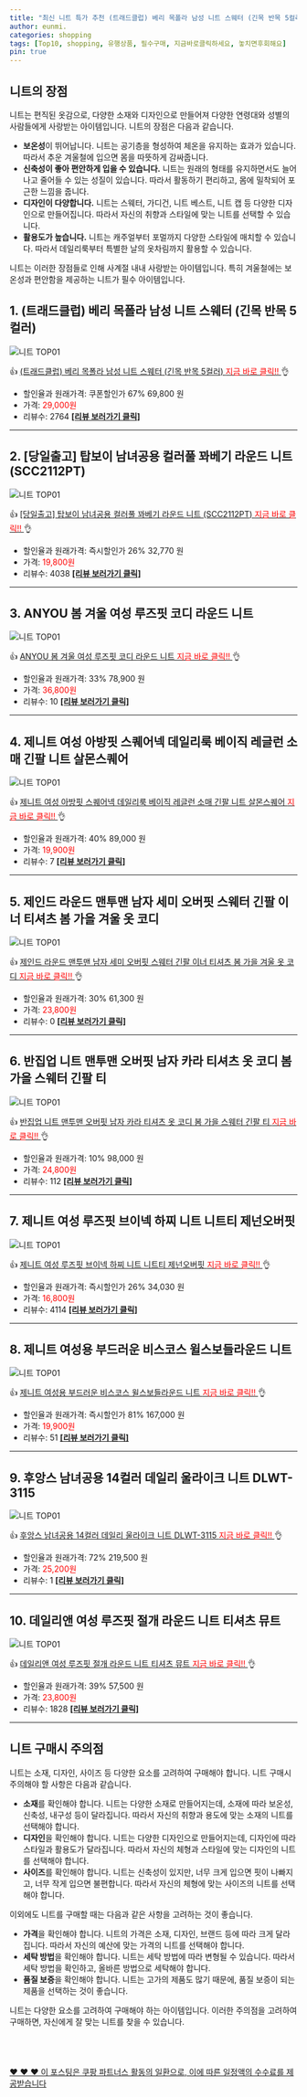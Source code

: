 ```yaml
---
title: "최신 니트 특가 추천 (트래드클럽) 베리 목폴라 남성 니트 스웨터 (긴목 반목 5컬러) 비교 장점"
author: eunmi.
categories: shopping
tags: [Top10, shopping, 유행상품, 필수구매, 지금바로클릭하세요, 놓치면후회해요]
pin: true
---
```

## 니트의 장점

니트는 편직된 옷감으로, 다양한 소재와 디자인으로 만들어져 다양한 연령대와 성별의 사람들에게 사랑받는 아이템입니다. 니트의 장점은 다음과 같습니다.

* **보온성**이 뛰어납니다. 니트는 공기층을 형성하여 체온을 유지하는 효과가 있습니다. 따라서 추운 겨울철에 입으면 몸을 따뜻하게 감싸줍니다.
* **신축성이 좋아 편안하게 입을 수 있습니다.** 니트는 원래의 형태를 유지하면서도 늘어나고 줄어들 수 있는 성질이 있습니다. 따라서 활동하기 편리하고, 몸에 밀착되어 포근한 느낌을 줍니다.
* **디자인이 다양합니다.** 니트는 스웨터, 가디건, 니트 베스트, 니트 캡 등 다양한 디자인으로 만들어집니다. 따라서 자신의 취향과 스타일에 맞는 니트를 선택할 수 있습니다.
* **활용도가 높습니다.** 니트는 캐주얼부터 포멀까지 다양한 스타일에 매치할 수 있습니다. 따라서 데일리룩부터 특별한 날의 옷차림까지 활용할 수 있습니다.

니트는 이러한 장점들로 인해 사계절 내내 사랑받는 아이템입니다. 특히 겨울철에는 보온성과 편안함을 제공하는 니트가 필수 아이템입니다.

   

## 1. (트래드클럽) 베리 목폴라 남성 니트 스웨터 (긴목 반목 5컬러)

![니트 TOP01](https://thumbnail9.coupangcdn.com/thumbnails/remote/230x230ex/image/vendor_inventory/09aa/68760c2608c9a0e4b4e841744efa9d79bde24ef0f923cffef0abf6438787.jpg)


👍 [(트래드클럽) 베리 목폴라 남성 니트 스웨터 (긴목 반목 5컬러) <font color=red> 지금 바로 클릭!! </font> ](https://link.coupang.com/re/AFFSDP?lptag=AF3617701&subid=GithubCoopas&pageKey=7510252563&traceid=V0-153&itemId=19677144305&vendorItemId=86783370168) 👌 


- 할인율과 원래가격: 쿠폰할인가 67%  69,800   원
- 가격: <span style='color:red'>29,000원</span>
- 리뷰수: 2764  [**[리뷰 보러가기 클릭]**](https://link.coupang.com/re/AFFSDP?lptag=AF3617701&subid=GithubCoopas&pageKey=7510252563&traceid=V0-153&itemId=19677144305&vendorItemId=86783370168)

---


   

## 2. [당일출고] 탑보이 남녀공용 컬러풀 꽈베기 라운드 니트 (SCC2112PT)

![니트 TOP01](https://thumbnail9.coupangcdn.com/thumbnails/remote/230x230ex/image/vendor_inventory/8f05/03813c808d941cbfe13d8486db0adb27c89bc1d48f83d816ec0a1614fcbe.jpg)


👍 [[당일출고] 탑보이 남녀공용 컬러풀 꽈베기 라운드 니트 (SCC2112PT) <font color=red> 지금 바로 클릭!! </font> ](https://link.coupang.com/re/AFFSDP?lptag=AF3617701&subid=GithubCoopas&pageKey=6163980749&traceid=V0-153&itemId=11981682899&vendorItemId=70348671747) 👌 


- 할인율과 원래가격: 즉시할인가 26%  32,770   원
- 가격: <span style='color:red'>19,800원</span>
- 리뷰수: 4038  [**[리뷰 보러가기 클릭]**](https://link.coupang.com/re/AFFSDP?lptag=AF3617701&subid=GithubCoopas&pageKey=6163980749&traceid=V0-153&itemId=11981682899&vendorItemId=70348671747)

---


   

## 3. ANYOU 봄 겨울 여성 루즈핏 코디 라운드 니트

![니트 TOP01](https://thumbnail7.coupangcdn.com/thumbnails/remote/230x230ex/image/vendor_inventory/85da/5be107f03b192789c148f92bc6cd2d82b215867e6572b5370e5749bfdada.jpg)


👍 [ANYOU 봄 겨울 여성 루즈핏 코디 라운드 니트 <font color=red> 지금 바로 클릭!! </font> ](https://link.coupang.com/re/AFFSDP?lptag=AF3617701&subid=GithubCoopas&pageKey=7508752250&traceid=V0-153&itemId=19670236732&vendorItemId=87499120172) 👌 


- 할인율과 원래가격: 33%  78,900   원
- 가격: <span style='color:red'>36,800원</span>
- 리뷰수: 10  [**[리뷰 보러가기 클릭]**](https://link.coupang.com/re/AFFSDP?lptag=AF3617701&subid=GithubCoopas&pageKey=7508752250&traceid=V0-153&itemId=19670236732&vendorItemId=87499120172)

---


   

## 4. 제니트 여성 아방핏 스퀘어넥 데일리룩 베이직 레글런 소매 긴팔 니트 살몬스퀘어

![니트 TOP01](https://thumbnail9.coupangcdn.com/thumbnails/remote/230x230ex/image/vendor_inventory/4f49/31c2d1bac18da238dff3923d362f63186dced653a220083aaf1c41027ca6.jpg)


👍 [제니트 여성 아방핏 스퀘어넥 데일리룩 베이직 레글런 소매 긴팔 니트 살몬스퀘어 <font color=red> 지금 바로 클릭!! </font> ](https://link.coupang.com/re/AFFSDP?lptag=AF3617701&subid=GithubCoopas&pageKey=6795627214&traceid=V0-153&itemId=16023037516&vendorItemId=83803229212) 👌 


- 할인율과 원래가격: 40%  89,000   원
- 가격: <span style='color:red'>19,900원</span>
- 리뷰수: 7  [**[리뷰 보러가기 클릭]**](https://link.coupang.com/re/AFFSDP?lptag=AF3617701&subid=GithubCoopas&pageKey=6795627214&traceid=V0-153&itemId=16023037516&vendorItemId=83803229212)

---


   

## 5. 제인드 라운드 맨투맨 남자 세미 오버핏 스웨터 긴팔 이너 티셔츠 봄 가을 겨울 옷 코디

![니트 TOP01](https://thumbnail6.coupangcdn.com/thumbnails/remote/230x230ex/image/vendor_inventory/32bc/fcf79777c485d6bf0cffa334df1e394eb0434dff3e8035046172b34e9829.jpg)


👍 [제인드 라운드 맨투맨 남자 세미 오버핏 스웨터 긴팔 이너 티셔츠 봄 가을 겨울 옷 코디 <font color=red> 지금 바로 클릭!! </font> ](https://link.coupang.com/re/AFFSDP?lptag=AF3617701&subid=GithubCoopas&pageKey=7327748285&traceid=V0-153&itemId=18806648288&vendorItemId=87268472723) 👌 


- 할인율과 원래가격: 30%  61,300   원
- 가격: <span style='color:red'>23,800원</span>
- 리뷰수: 0  [**[리뷰 보러가기 클릭]**](https://link.coupang.com/re/AFFSDP?lptag=AF3617701&subid=GithubCoopas&pageKey=7327748285&traceid=V0-153&itemId=18806648288&vendorItemId=87268472723)

---


   

## 6. 반집업 니트 맨투맨 오버핏 남자 카라 티셔츠 옷 코디 봄 가을 스웨터 긴팔 티

![니트 TOP01](https://thumbnail6.coupangcdn.com/thumbnails/remote/230x230ex/image/vendor_inventory/05b1/c46a36cc044e2a02e36b8c6514981a1ad49c5af730c73c46452abab4a78b.jpg)


👍 [반집업 니트 맨투맨 오버핏 남자 카라 티셔츠 옷 코디 봄 가을 스웨터 긴팔 티 <font color=red> 지금 바로 클릭!! </font> ](https://link.coupang.com/re/AFFSDP?lptag=AF3617701&subid=GithubCoopas&pageKey=7327748389&traceid=V0-153&itemId=18806648679&vendorItemId=85364553597) 👌 


- 할인율과 원래가격: 10%  98,000   원
- 가격: <span style='color:red'>24,800원</span>
- 리뷰수: 112  [**[리뷰 보러가기 클릭]**](https://link.coupang.com/re/AFFSDP?lptag=AF3617701&subid=GithubCoopas&pageKey=7327748389&traceid=V0-153&itemId=18806648679&vendorItemId=85364553597)

---


   

## 7. 제니트 여성 루즈핏 브이넥 하찌 니트 니트티 제넌오버핏

![니트 TOP01](https://thumbnail8.coupangcdn.com/thumbnails/remote/230x230ex/image/vendor_inventory/414b/b17c022bf91ed1f56f6bfa1a2dda83bcddc86fe01c47590b4d407a980f35.jpg)


👍 [제니트 여성 루즈핏 브이넥 하찌 니트 니트티 제넌오버핏 <font color=red> 지금 바로 클릭!! </font> ](https://link.coupang.com/re/AFFSDP?lptag=AF3617701&subid=GithubCoopas&pageKey=4919082167&traceid=V0-153&itemId=6442448295&vendorItemId=80269369572) 👌 


- 할인율과 원래가격: 즉시할인가 26%  34,030   원
- 가격: <span style='color:red'>16,800원</span>
- 리뷰수: 4114  [**[리뷰 보러가기 클릭]**](https://link.coupang.com/re/AFFSDP?lptag=AF3617701&subid=GithubCoopas&pageKey=4919082167&traceid=V0-153&itemId=6442448295&vendorItemId=80269369572)

---


   

## 8. 제니트 여성용 부드러운 비스코스 윌스보들라운드 니트

![니트 TOP01](https://thumbnail6.coupangcdn.com/thumbnails/remote/230x230ex/image/retail/images/580286398035484-a27269e1-3a4b-48a4-9180-2236683d7102.jpg)


👍 [제니트 여성용 부드러운 비스코스 윌스보들라운드 니트 <font color=red> 지금 바로 클릭!! </font> ](https://link.coupang.com/re/AFFSDP?lptag=AF3617701&subid=GithubCoopas&pageKey=4698293201&traceid=V0-153&itemId=5914227263&vendorItemId=73680049546) 👌 


- 할인율과 원래가격: 즉시할인가 81%  167,000   원
- 가격: <span style='color:red'>19,900원</span>
- 리뷰수: 51  [**[리뷰 보러가기 클릭]**](https://link.coupang.com/re/AFFSDP?lptag=AF3617701&subid=GithubCoopas&pageKey=4698293201&traceid=V0-153&itemId=5914227263&vendorItemId=73680049546)

---


   

## 9. 후앙스 남녀공용 14컬러 데일리 울라이크 니트 DLWT-3115

![니트 TOP01](https://thumbnail6.coupangcdn.com/thumbnails/remote/230x230ex/image/vendor_inventory/2013/8683901e3a3167dcaf815c9de3b913ffc886c74c8ed01f071af3da2b7174.jpg)


👍 [후앙스 남녀공용 14컬러 데일리 울라이크 니트 DLWT-3115 <font color=red> 지금 바로 클릭!! </font> ](https://link.coupang.com/re/AFFSDP?lptag=AF3617701&subid=GithubCoopas&pageKey=2093259718&traceid=V0-153&itemId=3555857860&vendorItemId=87086277050) 👌 


- 할인율과 원래가격: 72%  219,500   원
- 가격: <span style='color:red'>25,200원</span>
- 리뷰수: 1  [**[리뷰 보러가기 클릭]**](https://link.coupang.com/re/AFFSDP?lptag=AF3617701&subid=GithubCoopas&pageKey=2093259718&traceid=V0-153&itemId=3555857860&vendorItemId=87086277050)

---


   

## 10. 데일리앤 여성 루즈핏 절개 라운드 니트 티셔츠 뮤트

![니트 TOP01](https://thumbnail7.coupangcdn.com/thumbnails/remote/230x230ex/image/vendor_inventory/1ddd/76cd87fed6da2cd32db61dce3ef9479851ebb32b179b68024e6424b79748.jpg)


👍 [데일리앤 여성 루즈핏 절개 라운드 니트 티셔츠 뮤트 <font color=red> 지금 바로 클릭!! </font> ](https://link.coupang.com/re/AFFSDP?lptag=AF3617701&subid=GithubCoopas&pageKey=6785082083&traceid=V0-153&itemId=15969023183&vendorItemId=83175162610) 👌 


- 할인율과 원래가격: 39%  57,500   원
- 가격: <span style='color:red'>23,800원</span>
- 리뷰수: 1828  [**[리뷰 보러가기 클릭]**](https://link.coupang.com/re/AFFSDP?lptag=AF3617701&subid=GithubCoopas&pageKey=6785082083&traceid=V0-153&itemId=15969023183&vendorItemId=83175162610)

---
## 니트 구매시 주의점

니트는 소재, 디자인, 사이즈 등 다양한 요소를 고려하여 구매해야 합니다. 니트 구매시 주의해야 할 사항은 다음과 같습니다.

* **소재**를 확인해야 합니다. 니트는 다양한 소재로 만들어지는데, 소재에 따라 보온성, 신축성, 내구성 등이 달라집니다. 따라서 자신의 취향과 용도에 맞는 소재의 니트를 선택해야 합니다.
* **디자인**을 확인해야 합니다. 니트는 다양한 디자인으로 만들어지는데, 디자인에 따라 스타일과 활용도가 달라집니다. 따라서 자신의 체형과 스타일에 맞는 디자인의 니트를 선택해야 합니다.
* **사이즈**를 확인해야 합니다. 니트는 신축성이 있지만, 너무 크게 입으면 핏이 나빠지고, 너무 작게 입으면 불편합니다. 따라서 자신의 체형에 맞는 사이즈의 니트를 선택해야 합니다.

이외에도 니트를 구매할 때는 다음과 같은 사항을 고려하는 것이 좋습니다.

* **가격**을 확인해야 합니다. 니트의 가격은 소재, 디자인, 브랜드 등에 따라 크게 달라집니다. 따라서 자신의 예산에 맞는 가격의 니트를 선택해야 합니다.
* **세탁 방법**을 확인해야 합니다. 니트는 세탁 방법에 따라 변형될 수 있습니다. 따라서 세탁 방법을 확인하고, 올바른 방법으로 세탁해야 합니다.
* **품질 보증**을 확인해야 합니다. 니트는 고가의 제품도 많기 때문에, 품질 보증이 되는 제품을 선택하는 것이 좋습니다.

니트는 다양한 요소를 고려하여 구매해야 하는 아이템입니다. 이러한 주의점을 고려하여 구매하면, 자신에게 잘 맞는 니트를 찾을 수 있습니다.<br><br><br><br><br> [ ❤ ❤ ❤ 이 포스팅은 쿠팡 파트너스 활동의 일환으로, 이에 따른 일정액의 수수료를 제공받습니다](https://link.coupang.com/a/bcEFyh)